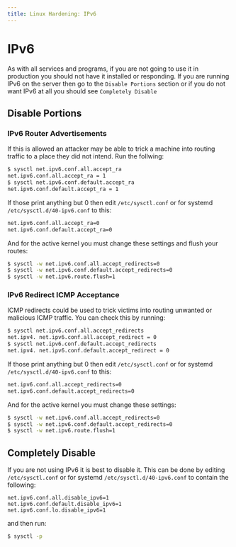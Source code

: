 ```yaml
---
title: Linux Hardening: IPv6
---
```

# IPv6
As with all services and programs, if you are not going to use it in production you should not have it installed or responding. If you are running IPv6 on the server then go to the `Disable Portions` section or if you do not want IPv6 at all you should see `Completely Disable`
## Disable Portions
### IPv6 Router Advertisements
If this is allowed an attacker may be able to trick a machine into routing traffic to a place they did not intend. Run the follwing:

``` bash
$ sysctl net.ipv6.conf.all.accept_ra
net.ipv6.conf.all.accept_ra = 1
$ sysctl net.ipv6.conf.default.accept_ra
net.ipv6.conf.default.accept_ra = 1
```

If those print anything but 0 then edit `/etc/sysctl.conf` or for systemd `/etc/sysctl.d/40-ipv6.conf` to this:

``` bash
net.ipv6.conf.all.accept_ra=0
net.ipv6.conf.default.accept_ra=0
```

And for the active kernel you must change these settings and flush your routes:

``` bash
$ sysctl -w net.ipv6.conf.all.accept_redirects=0
$ sysctl -w net.ipv6.conf.default.accept_redirects=0
$ sysctl -w net.ipv6.route.flush=1
```
### IPv6 Redirect ICMP Acceptance
ICMP redirects could be used to trick victims into routing unwanted or malicious ICMP traffic. You can check this by running:

``` bash
$ sysctl net.ipv6.conf.all.accept_redirects
net.ipv4. net.ipv6.conf.all.accept_redirect = 0
$ sysctl net.ipv6.conf.default.accept_redirects
net.ipv4. net.ipv6.conf.default.accept_redirect = 0
```

If those print anything but 0 then edit `/etc/sysctl.conf` or for systemd `/etc/sysctl.d/40-ipv6.conf` to this:

``` bash
net.ipv6.conf.all.accept_redirects=0
net.ipv6.conf.default.accept_redirects=0
```

And for the active kernel you must change these settings:

``` bash
$ sysctl -w net.ipv6.conf.all.accept_redirects=0
$ sysctl -w net.ipv6.conf.default.accept_redirects=0
$ sysctl -w net.ipv6.route.flush=1
```

## Completely Disable
If you are not using IPv6 it is best to disable it. This can be done by editing `/etc/sysctl.conf` or for systemd `/etc/sysctl.d/40-ipv6.conf` to contain the following:

```
net.ipv6.conf.all.disable_ipv6=1
net.ipv6.conf.default.disable_ipv6=1
net.ipv6.conf.lo.disable_ipv6=1
```

and then run:

```bash
$ sysctl -p
```
